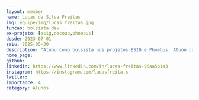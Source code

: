 ```yaml
---
layout: member
name: Lucas da Silva Freitas
img: equipe/img/lucas_freitas.jpg
funcao: bolsista dev
ex-projeto: [esig,decoup,phoebus]
desde: 2023-07-01
saiu: 2025-05-30
description: "Atuou como bolsista nos projetos ESIG e Phoebus. Atuou como desenvolvedor colaborador no projeto Decoup e no projeto DoBot.chat"
home_page: 
github: 
linkedin: https://www.linkedin.com/in/lucas-freitas-96aa5b1a3
instagram: https://instagram.com/lucasfreita.s
twitter: 
importance: 4
category: Alunos
---
```


